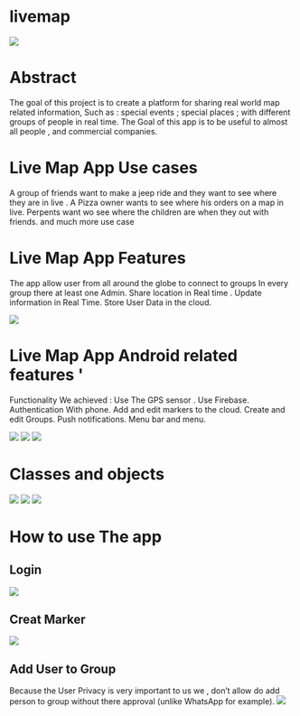 # livemap


![](/app/src/main/res/drawable-v24/map2.png)

# Abstract 
The goal of this project is to create a platform for sharing real world map related information,
Such as : special events ; special places ; with different groups of people  in real time.
The Goal of this app is to be useful to almost all people , and commercial companies.


# Live Map App Use cases  
A group of friends want to make a jeep ride and they want to see where they are in live .
A Pizza owner wants to see where his orders on a map in live.
Perpents want wo see where the children are when they out with friends.
 and much more use case 


# Live Map App Features    
The app allow user from all around the globe to connect to groups 
In every group there at least one Admin.
Share location in Real time . 
Update information in Real Time.
Store User Data in the cloud.

![](/readme/location.png)

# Live Map App Android related  features '
Functionality  We achieved : 
Use The GPS sensor .
Use Firebase.
Authentication With phone.
Add and edit markers to the cloud.
Create  and edit Groups.
Push notifications.
Menu bar and menu.

![](/readme/image00.png)
![](/readme/app_apps_mobile_smartphone_3_authentication_check_ok-512.png)
![](/readme/1200px-Google_Maps_icon.svg.png)

# Classes and objects 
![](/readme/all_uml.png)
![](/readme/objects_uml.png)
![](/readme/utils_uml.png)

# How to use The app 

## Login 
![](/readme/login.gif)

## Creat Marker 
![](/readme/marker_creat.gif)

## Add User to Group
Because the User Privacy is very important to us we , don’t allow do add person to group without there approval (unlike WhatsApp for example).
![](/readme/group_marker.gif)



